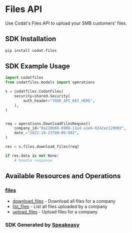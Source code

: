 # Files API

Use Codat's Files API to upload your SMB customers' files. 

<!-- Start SDK Installation -->
## SDK Installation

```bash
pip install codat-files
```
<!-- End SDK Installation -->

## SDK Example Usage
<!-- Start SDK Example Usage -->
```python
import codatfiles
from codatfiles.models import operations

s = codatfiles.CodatFiles(
    security=shared.Security(
        auth_header="YOUR_API_KEY_HERE",
    ),
)


req = operations.DownloadFilesRequest(
    company_id="8a210b68-6988-11ed-a1eb-0242ac120002",
    date_="2022-10-23T00:00:00Z",
)

res = s.files.download_files(req)

if res.data is not None:
    # handle response
```
<!-- End SDK Example Usage -->

<!-- Start SDK Available Operations -->
## Available Resources and Operations


### [files](docs/files/README.md)

* [download_files](docs/files/downloadfiles.md) - Download all files for a company
* [list_files](docs/files/listfiles.md) - List all files uploaded by a company
* [upload_files](docs/files/uploadfiles.md) - Upload files for a company
<!-- End SDK Available Operations -->

### SDK Generated by [Speakeasy](https://docs.speakeasyapi.dev/docs/using-speakeasy/client-sdks)
